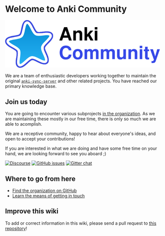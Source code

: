 # Welcome to Anki Community

![](anki_community.png)


We are a team of enthusiastic developers working together to maintain the original [`anki-sync-server`](/Supported%20Projects/anki-sync-server/) and other related projects. You have reached our primary knowledge base.

## Join us today

You are going to encounter various subprojects [in the organization](https://github.com/ankicommunity/). As we are maintaining these mostly in our free time, there is only so much we are able to acomplish.

We are a receptive community, happy to hear about everyone's ideas, and open to accept your contributions!

If you are interested in what we are doing and have some free time on your hand, we are looking forward to see you aboard ;)

[![Discourse](https://img.shields.io/discourse/users?server=https%3A%2F%2Fankicommunity.discourse.group%2F)](https://ankicommunity.discourse.group/) [![GitHub issues](https://img.shields.io/github/stars/ankicommunity?style=social)](https://github.com/ankicommunity) [![Gitter chat](https://badges.gitter.im/gitterHQ/gitter.png)](https://gitter.im/ankicommunity/community)

## Where to go from here

* [Find the organization on GitHub](https://github.com/ankicommunity/)
* [Learn the means of getting in touch](/How%20to%20contact%20us/our_forums/)

## Improve this wiki

To add or correct information in this wiki, please send a pull request to [this repository](https://github.com/ankicommunity/ankicommunity.github.io)!